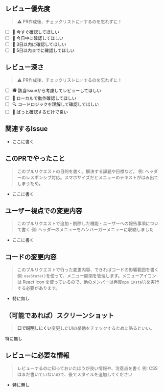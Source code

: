 <!-- ⚠️#[Issue num] [prefex]: title -->
<!-- #1 feat: first commit -->

<!-- なお記入しない項目は削除せず、そのまま放置すること -->
## レビュー優先度
> ⚠️ PR作成後、チェックリストに✅するのを忘れずに！

- [ ] 🚀 今すぐ確認してほしい
- [ ] 🚗 今日中に確認してほしい
- [ ] 🏃 3日以内に確認してほしい
- [ ] 🐢 5日以内までに確認してほしい

## レビュー深さ
> ⚠️ PR作成後、チェックリストに✅するのを忘れずに！

- [ ] 🕵️ 該当Issueから考慮してレビューしてほしい
- [ ] 🧪 ローカルで動作確認してほしい
- [ ] 🔍 コードロジックを理解して確認してほしい
- [ ] 👀 ぱっと確認するだけで良い

## 関連するIssue
<!-- 例:
- #10
- #20
- #30

#NN とすることで自動リンクが作成される
 -->

- ここに書く

## このPRでやったこと
> このプルリクエストの目的を書く。解決する課題や目標など。
> 例: ヘッダーのレスポンシブ対応。スマホサイズだとメニューのテキストがはみ出てしまうため。

- ここに書く

## ユーザー視点での変更内容
> このプルリクエストで追加・削除した機能・ユーザーへの報告事項について書く
> 例: ヘッダーのメニューをハンバーガーメニューに収納しました

- ここに書く

## コードの変更内容
> このプルリクエストで行った変更内容、できればコードの影響範囲を書く
> 例: `useState()`を使って、メニュー開閉を管理します。メニューアイコンは React Icon を使っているので、他のメンバーは再度`npm install`を実行する必要があります。

- 特に無し

## （可能であれば）スクリーンショット
> **口で説明しにくい**変更したUIの挙動をチェックするために貼るといい。

特に無し

## レビューに必要な情報
> レビューするのに知っておいたほうが良い情報や、注意点を書く
> 例: CSSはまだ書いていないので、後でスタイルを追加してください

- 特に無し

